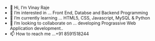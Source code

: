 - 👋 Hi, I’m Vinay Raje
- 👀 I’m interested in ... Front End, Databse and Backend Programming
- 🌱 I’m currently learning ... HTML5, CSS, Javascript, MySQL & Python
- 💞️ I’m looking to collaborate on ... developing Prograssive Web Application development..
- 📫 How to reach me ...+91 8591518244

<!---
vinayraje/vinayraje is a ✨ special ✨ repository because its `README.md` (this file) appears on your GitHub profile.
You can click the Preview link to take a look at your changes.
--->
